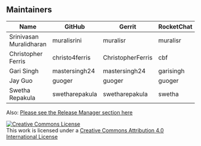 ## Maintainers

| Name | GitHub | Gerrit | RocketChat | email |
|---|---|---|---|---|
| Srinivasan Muralidharan | muralisrini | muralisr | muralisr | srinivasan.muralidharan99@gmail.com |
| Christopher Ferris | christo4ferris | ChristopherFerris | cbf | chrisfer@us.ibm.com |
| Gari Singh | mastersingh24 | mastersingh24 | garisingh | gari.r.singh@gmail.com |
| Jay Guo | guoger | guoger | guoger | guojiannan@cn.ibm.com |
| Swetha Repakula | swetharepakula | swetharepakula | swetha | srepaku@us.ibm.com |

Also: <a href="https://github.com/hyperledger/fabric/blob/master/docs/source/MAINTAINERS.rst">Please see the Release Manager section here</a>

<a rel="license" href="http://creativecommons.org/licenses/by/4.0/"><img alt="Creative Commons License" style="border-width:0" src="https://i.creativecommons.org/l/by/4.0/88x31.png" /></a><br />This work is licensed under a <a rel="license" href="http://creativecommons.org/licenses/by/4.0/">Creative Commons Attribution 4.0 International License</a>
